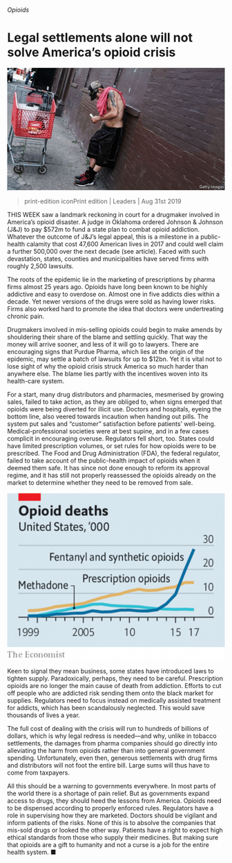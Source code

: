 ###### Opioids

# Legal settlements alone will not solve America’s opioid crisis 

![image](images/20190831_LDP502.jpg) 

> print-edition iconPrint edition | Leaders | Aug 31st 2019 

THIS WEEK saw a landmark reckoning in court for a drugmaker involved in America’s opioid disaster. A judge in Oklahoma ordered Johnson & Johnson (J&J) to pay $572m to fund a state plan to combat opioid addiction. Whatever the outcome of J&J’s legal appeal, this is a milestone in a public-health calamity that cost 47,600 American lives in 2017 and could well claim a further 500,000 over the next decade (see article). Faced with such devastation, states, counties and municipalities have served firms with roughly 2,500 lawsuits. 

The roots of the epidemic lie in the marketing of prescriptions by pharma firms almost 25 years ago. Opioids have long been known to be highly addictive and easy to overdose on. Almost one in five addicts dies within a decade. Yet newer versions of the drugs were sold as having lower risks. Firms also worked hard to promote the idea that doctors were undertreating chronic pain. 

Drugmakers involved in mis-selling opioids could begin to make amends by shouldering their share of the blame and settling quickly. That way the money will arrive sooner, and less of it will go to lawyers. There are encouraging signs that Purdue Pharma, which lies at the origin of the epidemic, may settle a batch of lawsuits for up to $12bn. Yet it is vital not to lose sight of why the opioid crisis struck America so much harder than anywhere else. The blame lies partly with the incentives woven into its health-care system. 

For a start, many drug distributors and pharmacies, mesmerised by growing sales, failed to take action, as they are obliged to, when signs emerged that opioids were being diverted for illicit use. Doctors and hospitals, eyeing the bottom line, also veered towards incaution when handing out pills. The system put sales and “customer” satisfaction before patients’ well-being. Medical-professional societies were at best supine, and in a few cases complicit in encouraging overuse. Regulators fell short, too. States could have limited prescription volumes, or set rules for how opioids were to be prescribed. The Food and Drug Administration (FDA), the federal regulator, failed to take account of the public-health impact of opioids when it deemed them safe. It has since not done enough to reform its approval regime, and it has still not properly reassessed the opioids already on the market to determine whether they need to be removed from sale. 

![image](images/20190831_LDC979.png) 

Keen to signal they mean business, some states have introduced laws to tighten supply. Paradoxically, perhaps, they need to be careful. Prescription opioids are no longer the main cause of death from addiction. Efforts to cut off people who are addicted risk sending them onto the black market for supplies. Regulators need to focus instead on medically assisted treatment for addicts, which has been scandalously neglected. This would save thousands of lives a year. 

The full cost of dealing with the crisis will run to hundreds of billions of dollars, which is why legal redress is needed—and why, unlike in tobacco settlements, the damages from pharma companies should go directly into alleviating the harm from opioids rather than into general government spending. Unfortunately, even then, generous settlements with drug firms and distributors will not foot the entire bill. Large sums will thus have to come from taxpayers. 

All this should be a warning to governments everywhere. In most parts of the world there is a shortage of pain relief. But as governments expand access to drugs, they should heed the lessons from America. Opioids need to be dispensed according to properly enforced rules. Regulators have a role in supervising how they are marketed. Doctors should be vigilant and inform patients of the risks. None of this is to absolve the companies that mis-sold drugs or looked the other way. Patients have a right to expect high ethical standards from those who supply their medicines. But making sure that opioids are a gift to humanity and not a curse is a job for the entire health system. ■ 

